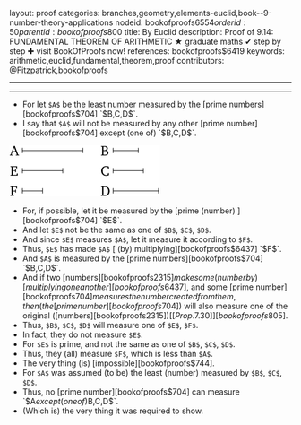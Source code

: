 layout: proof
categories: branches,geometry,elements-euclid,book--9-number-theory-applications
nodeid: bookofproofs$6554
orderid: 50
parentid: bookofproofs$800
title: By Euclid
description:  Proof of 9.14: FUNDAMENTAL THEOREM OF ARITHMETIC &#9733; graduate maths &#10004; step by step &#10010; visit BookOfProofs now!
references: bookofproofs$6419
keywords: arithmetic,euclid,fundamental,theorem,proof
contributors: @Fitzpatrick,bookofproofs

---


---



* For let `$A$` be the least number measured by the [prime numbers][bookofproofs$704] `$B$`, `$C$`, `$D$`.
* I say that `$A$` will not be measured by any other [prime number][bookofproofs$704] except (one of) `$B$`, `$C$`, `$D$`.

![fig14e](https://github.com/bookofproofs/bookofproofs.github.io/blob/main/_sources/_assets/images/euclid/Book09/fig14e.png?raw=true)

* For, if possible, let it be measured by the [prime (number) ][bookofproofs$704] `$E$`.
* And let `$E$` not be the same as one of `$B$`, `$C$`, `$D$`.
* And since `$E$` measures `$A$`, let it measure it according to `$F$`.
* Thus, `$E$` has made `$A$` [ (by) multiplying][bookofproofs$6437] `$F$`.
* And `$A$` is measured by the [prime numbers][bookofproofs$704] `$B$`, `$C$`, `$D$`.
* And if two [numbers][bookofproofs$2315] make some (number by) [multiplying one another][bookofproofs$6437], and some [prime number][bookofproofs$704] measures the number created from them, then (the [prime number][bookofproofs$704]) will also measure one of the original ([numbers][bookofproofs$2315]) [[Prop. 7.30]][bookofproofs$805].
* Thus, `$B$`, `$C$`, `$D$` will measure one of `$E$`, `$F$`.
* In fact, they do not measure `$E$`.
* For `$E$` is prime, and not the same as one of `$B$`, `$C$`, `$D$`.
* Thus, they (all) measure `$F$`, which is less than `$A$`.
* The very thing (is) [impossible][bookofproofs$744].
* For `$A$` was assumed (to be) the least (number) measured by `$B$`, `$C$`, `$D$`.
* Thus, no [prime number][bookofproofs$704] can measure `$A$` except (one of) `$B$`, `$C$`, `$D$`.
* (Which is) the very thing it was required to show.
